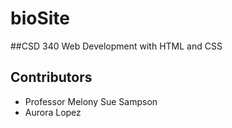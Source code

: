 # bioSite
##CSD 340 Web Development with HTML and CSS

## Contributors
* Professor Melony Sue Sampson
* Aurora Lopez
